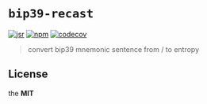 # `bip39-recast`

[![jsr](https://jsr.io/badges/@key/bip39-recast)](https://jsr.io/@key/bip39-recast)
[![npm](https://badgen.net/npm/v/bip39-recast)](https://www.npmjs.com/package/bip39-recast)
[![codecov](https://codecov.io/gh/imcotton/at-key-bip39-recast/graph/badge.svg)](https://codecov.io/gh/imcotton/at-key-bip39-recast)

> convert bip39 mnemonic sentence from / to entropy





## License

the **MIT**

